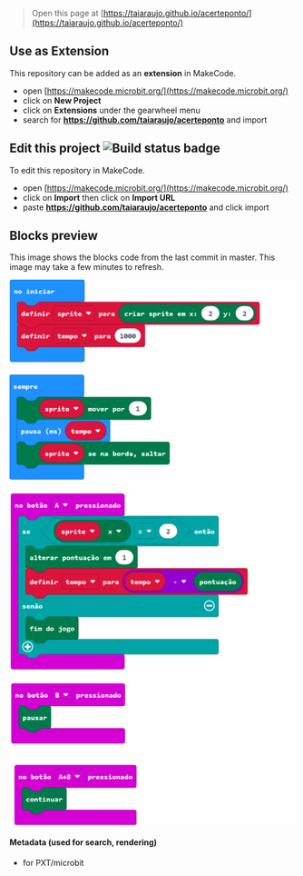 
> Open this page at [https://taiaraujo.github.io/acerteponto/](https://taiaraujo.github.io/acerteponto/)

## Use as Extension

This repository can be added as an **extension** in MakeCode.

* open [https://makecode.microbit.org/](https://makecode.microbit.org/)
* click on **New Project**
* click on **Extensions** under the gearwheel menu
* search for **https://github.com/taiaraujo/acerteponto** and import

## Edit this project ![Build status badge](https://github.com/taiaraujo/acerteponto/workflows/MakeCode/badge.svg)

To edit this repository in MakeCode.

* open [https://makecode.microbit.org/](https://makecode.microbit.org/)
* click on **Import** then click on **Import URL**
* paste **https://github.com/taiaraujo/acerteponto** and click import

## Blocks preview

This image shows the blocks code from the last commit in master.
This image may take a few minutes to refresh.

![A rendered view of the blocks](https://github.com/taiaraujo/acerteponto/raw/master/.github/makecode/blocks.png)

#### Metadata (used for search, rendering)

* for PXT/microbit
<script src="https://makecode.com/gh-pages-embed.js"></script><script>makeCodeRender("{{ site.makecode.home_url }}", "{{ site.github.owner_name }}/{{ site.github.repository_name }}");</script>
